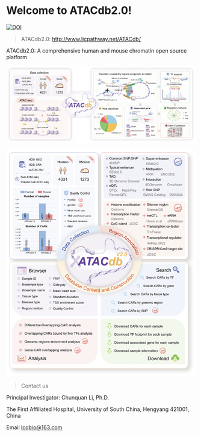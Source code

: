 # Welcome to ATACdb2.0!
[![DOI](https://zenodo.org/badge/1065696588.svg)](https://doi.org/10.5281/zenodo.17379557)
> ATACdb2.0: http://www.licpathway.net/ATACdb/


ATACdb2.0: A comprehensive human and mouse chromatin open source platform


![overview.png](/img/overview.png)

![structure.png](/img/structure.png)

> Contact us

Principal Investigator: Chunquan Li, Ph.D.

The First Affiliated Hospital, University of South China, Hengyang 421001, China

Email lcqbio@163.com
